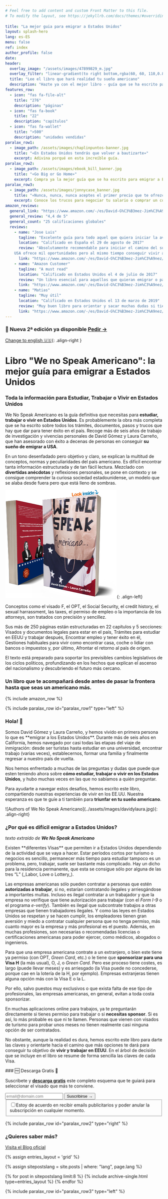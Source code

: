 ```yaml
---
# Feel free to add content and custom Front Matter to this file.
# To modify the layout, see https://jekyllrb.com/docs/themes/#overriding-theme-defaults

title: "La mejor guia para emigrar a Estados Unidos"
layout: splash-hero
lang: es-ES
menu: false
ref: index
author_profile: false
date:
header:
  overlay_image: "/assets/images/47899829_m.jpg"
  overlay_filter: "linear-gradient(to right bottom,rgba(60, 60, 110,0.8), rgba(178, 34, 52, 0.5))"
  title: "Lee el libro que hará realidad tu sueño americano"
  description: "Hazte ya con el mejor libro - guía que se ha escrito para estudiar, trabajar o vivir en Estados Unidos"
features_row:
  - icon: "fas fa-file-alt"
    title: "276"
    description: "páginas"
  - icon: "fas fa-book"
    title: "22"
    description: "capítulos"
  - icon: "fas fa-wallet"
    title: ">500"
    description: "unidades vendidas"
paralax_row1:
  - image_path: /assets/images/chaplinpuntos-banner.jpg
    title: "«En Estados Unidos tendrás que volver a bautizarte»"
    excerpt: Adivina porqué en esta increíble guía.
paralax_row2:
  - image_path: /assets/images/ebook_bill_banner.jpg
    title: "«Go Big or Go Home»"
    excerpt: Compra ya la mejor guía que se ha escrito para emigrar a Estados Unidos.
paralax_row3:
  - image_path: /assets/images/jonnycase_banner.jpg
    title: "«Nunca, nunca, nunca aceptes el primer precio que te ofrezcan»"
    excerpt: Conoce los trucos para negociar tu salario o comprar un coche.
amazon_reviews:
  general_link: "https://www.amazon.com/-/es/David-G%C3%B3mez-Jim%C3%A9nez/dp/154535667X/#reviewsMedley"
  general_review: "4,4 de 5"
  general_count: "25 calificaciones globales"
  reviews:
    - name: "Jose Luis"
      tagline: "Excelente guía para todo aquel que quiera iniciar la aventura americana!!!"
      location: "Calificado en España el 29 de agosto de 2017"
      review: "Absolutamente recomendable para iniciar el camino del sueño americano.
    USA ofrece mil oportunidades pero al mismo tiempo conseguir vivir allí con normalidad resulta complicado, así que con esta guía el camino, sin duda, será más fácil."
      link: "https://www.amazon.com/-/es/David-G%C3%B3mez-Jim%C3%A9nez/dp/154535667X/#customer_review_foreign-R1MQVGB9VS66PA" 
    - name: "Amazon Customer"
      tagline: "A must read"
      location: "Calificado en Estados Unidos el 4 de julio de 2017"
      review: "Un libro esencial para aquellos que quieran emigrar o pasar un tiempo de su vida en Estados Unidos, estudiando o trabajando. Después de tres años viviendo en Estados Unidos, We No Speak Americano sigue aclarándome dudas que siempre surgen cuando quieres cambiar de visa."
      link: "https://www.amazon.com/-/es/David-G%C3%B3mez-Jim%C3%A9nez/dp/154535667X/#customer_review-ROK0A1M6PTUYE" 
    - name: "Matias"
      tagline: "Muy útil"
      location: "Calificado en Estados Unidos el 13 de marzo de 2019"
      review: "Muy buen libro para orientar y sacar muchas dudas si tienes pensado en emigrar a eeuu, recomendado totalmente."
      link: "https://www.amazon.com/-/es/David-G%C3%B3mez-Jim%C3%A9nez/dp/154535667X/#customer_review-R2704FO34DXB1N" 
---
```


<div class="fixed-notice fixed-notice_top">
  <div class="fixed-notice__column">
    <h3>🎉 Nueva 2ª edición <span class="d-none">ya disponible </span><a class="text-e6" href="https://www.amazon.com/dp/B0C2SFPMS4?maas=maas_adg_065E3D42E8D259C1450F3C1ECA481E37_afap_abs&ref_=aa_maas&tag=maas">Pedir →</a></h3>
  </div>
</div>

[Change to english 🇺🇸](/?forced=true){: .align-right }

# Libro "We no Speak Americano": la mejor guía para emigrar a Estados Unidos

### Toda la información para Estudiar, Trabajar o Vivir en Estados Unidos

We No Speak Americano es la guía definitiva que necesitas para **estudiar, trabajar o vivir en Estados Unidos**. Es probablemente la obra más completa que se ha escrito sobre todos los trámites, documentos, pasos y trucos que hay que dar para tener éxito en el país. Recoge más de seis años de trabajo de investigación y vivencias personales de David Gómez y Laura Carreño, que han asesorado con éxito a decenas de personas en conseguir **su sueño de emigrar a USA**.

En un tono desenfadado pero objetivo y claro, se explican la multitud de conceptos, normas y peculiaridades del país americano. Es difícil encontrar tanta información estructurada y de tan fácil lectura. Mezclado con **divertidas anécdotas** y reflexiones personales, se pone en contexto y se consigue comprender la curiosa sociedad estadounidense, un modelo que se alaba desde fuera pero que está lleno de sombras.

![Buy We No Speak Americano book in Amazon](/assets/images/we-no-speak-americano-book.jpg){: .align-left}

Conceptos como el visado F, el OPT, el Social Security, el credit history, el sexual harrassment, las taxes, el permiso de empleo o la importancia de los attorneys, son tratados con precisión y sencillez.

Sus más de 250 páginas están estructuradas en 22 capítulos y 5 secciones: Visados y documentos legales para estar en el país, Trámites para estudiar en EEUU y trabajar después, Encontrar empleo y tener éxito en él, Gestiones habituales para vivir como encontrar casa, coche o lidiar con bancos o impuestos y, por último, Afrontar el retorno al país de origen.

El texto está preparado para soportar los previsibles cambios legislativos de los ciclos políticos, profundizando en los hechos que explican el ascenso del nacionalismo y descubriendo el futuro más cercano.

### Un libro que te acompañará desde antes de pasar la frontera hasta que seas un americano más.

{% include amazon_row %}

{% include paralax_row id="paralax_row1" type="left" %}

<div class="author-card" markdown="1">

### Hola! 👋

<div class="author-row" markdown="1">

<div  class="author_text" markdown="1">
Somos David Gómez y Laura Carreño, y hemos vivido en primera persona lo que es **emigrar a los Estados Unidos**. Durante  más de seis años en California, hemos navegado por casi todas las etapas del viaje de inmigración: desde ser turistas hasta estudiar en una universidad, encontrar trabajo (varias veces), establecernos, formar una familia y finalmente regresar a nuestro país de vuelta.

Nos hemos enfrentado a muchas de las preguntas y dudas que puede que esten teniendo ahora sobre **cómo estudiar, trabajar o vivir en los Estados Unidos**, y hubo muchas veces en las que no sabíamos a quién preguntar.

Para ayudarte a navegar estos desafíos, hemos escrito este libro, compartiendo nuestras experiencias de vivir en los EE.UU. Nuestra esperanza es que te guíe a ti también para **triunfar en tu sueño americano**.

</div>
<div class="author_photo author_photo_all" markdown="1">
![Authors of We No Speak Americano](../assets/images/davidylaura.jpg){: .align-right} 
</div>
</div>
</div>

### ¿Por qué es difícil emigrar a Estados Unidos?

_texto extraído de **We No Speak Americano**_

<div class="two-column" markdown="1">
Existen **diferentes Visas** que permiten ir a Estados Unidos dependiendo de la actividad que se vaya a hacer. Estar períodos cortos por turismo o negocios es sencillo, permanecer más tiempo para estudiar tampoco es un problema, pero, trabajar, suele ser bastante más complicado. Hay un dicho para la residencia permanente, que esta se consigue sólo por alguna de las tres “L” (_Labor, Love o Lottery_).

Las empresas americanas sólo pueden contratar a personas que estén **autorizadas a trabajar**, si no, estarían contratando ilegales y arriesgándose a importantes multas. Incluso es ilegal contratar a un trabajador y que la empresa no verifique que tiene autorización para trabajar (con el _Form I-9_ o el programa _e-verify_). También es ilegal que subcontrate trabajos a otras empresas que tienen trabajadores ilegales. Y como las leyes en Estados Unidos se respetan y se hacen cumplir, los empleadores tienen gran aversión y miedo a contratar cualquier persona que no tenga permiso, más cuanto mayor es la empresa y más profesional es el puesto. Además, en muchas profesiones, son necesarias o recomendadas licencias o certificaciones americanas para poder ejercer, como médicos, abogados o ingenieros.

Para que una empresa americana contrate a un extranjero, o bien este tiene ya permiso (con OPT, _Green Card_, etc.) o le tiene que **sponsorizar para una Visa H** (la más usual), O, J, o _Green Card_. Pero ese proceso tiene costes, es largo (puede llevar meses) y es arriesgado (la Visa puede no concederse, porque cae en la lotería de la H, por ejemplo). Empresas extranjeras tienen alguna opción más con la Visa E o la L.

Por ello, salvo puestos muy exclusivos o que exista falta de ese tipo de profesionales, las empresas americanas, en general, evitan a toda costa sponsorizar.

En muchas aplicaciones online para trabajos, ya te preguntarán directamente si tienes permiso para trabajar o si **necesitas sponsor**. Si es así, lo más probable es que ni te llamen. Personas que vienen con visados de turismo para probar unos meses no tienen realmente casi ninguna opción de ser contratados.

No obstante, aunque la realidad es dura, hemos escrito este libro para darte las claves y orientarte hacia el camino que más opciones te dará para conseguir tu objetivo de **vivir y trabajar en EEUU**. En el árbol de decisión que se incluye en el libro se resume de forma sencilla las claves de cada Visa.

</div>

<div class="fixed-notice">
  <div class="fixed-notice__column" markdown="1">
### 🆓 Descarga Gratis 🎊

Suscríbete y <ins>**descarga gratis**</ins> este completo esquema que te guiará para seleccionar el visado que más te conviene.

  </div>
  <div class="fixed-notice__column">
  <!-- Begin Mailchimp Signup Form -->
    <div id="mc_embed_signup">
        <form action="{{ site.subscriptions.subscribed_ESP }}" method="post" id="mc-embedded-subscribe-form" name="mc-embedded-subscribe-form" class="validate" target="_self">
            <div id="mc_embed_signup_scroll">
                <div class="mc-field-group input-group">
	                <input type="email" value="" name="EMAIL" class="required email form-control" id="mce-EMAIL" required placeholder="email@domain.com">
	                <span id="mce-EMAIL-HELPERTEXT" class="helper_text"></span>
                     <input type="submit" value="Suscribirse →" name="subscribe" id="mc-embedded-subscribe" class="button btn">
                </div>
            <div id="mergeRow-gdpr" class="mergeRow gdpr-mergeRow content__gdprBlock mc-field-group">
                <div class="content__gdpr">
                    <fieldset class="mc_fieldset gdprRequired mc-field-group" name="interestgroup_field">
		            <label class="checkbox subfield" for="gdpr_66753"><input type="checkbox" id="gdpr_66753" name="gdpr[66753]" value="Y" class="av-checkbox" required><span>Estoy de acuerdo en recibir emails publicitarios y poder anular la subscripción en cualquier momento.</span> </label>
                    </fieldset>
                </div>
            </div>
            <div id="mce-responses" class="clear foot">
                <div class="response" id="mce-error-response" style="display:none"></div>
                <div class="response" id="mce-success-response" style="display:none"></div>
            </div>    <!-- real people should not fill this in and expect good things - do not remove this or risk form bot signups-->
            <div style="position: absolute; left: -5000px;" aria-hidden="true">
                <input type="text" name="b_93c113af725dcda60bf8d1639_662ffeb9d8" tabindex="-1" value="">
            </div>
            </div>
        </form>
    </div>
    <!--End mc_embed_signup-->
  </div>
</div>

{% include paralax_row id="paralax_row2" type="right" %}

### ¿Quieres saber más?

[Visita el Blog oficial](/blog/)

{% assign entries_layout = 'grid' %}

{% assign sitepostslang = site.posts | where: "lang", page.lang %}

<div class="entries-{{ entries_layout }}">
  {% for post in sitepostslang  limit:8 %}
    {% include archive-single.html type=entries_layout %}
  {% endfor %}
</div>

{% include paralax_row id="paralax_row3" type="left" %}

<script type="text/javascript">
    document.addEventListener('DOMContentLoaded', function () {
        var userLang = navigator.language || navigator.userLanguage;
        //console.log("userLang: ",userLang)
        if ((userLang.slice(0,2) != "es")&&(!window.location.href.includes("forced"))) {
            window.location.href = "/"
        }
    }, false);
</script>

